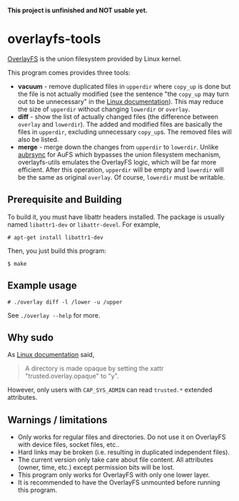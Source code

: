 **This project is unfinished and NOT usable yet.**

overlayfs-tools
========

[OverlayFS](https://www.kernel.org/doc/Documentation/filesystems/overlayfs.txt) is the union filesystem provided by Linux kernel.

This program comes provides three tools:
- **vacuum** - remove duplicated files in `upperdir` where `copy_up` is done but the file is not actually modified (see the sentence "the `copy_up` may turn out to be unnecessary" in the [Linux documentation](https://www.kernel.org/doc/Documentation/filesystems/overlayfs.txt)). This may reduce the size of `upperdir` without changing `lowerdir` or `overlay`.
- **diff** - show the list of actually changed files (the difference between `overlay` and `lowerdir`). The added and modified files are basically the files in `upperdir`, excluding unnecessary `copy_up`s. The removed files will also be listed.
- **merge** - merge down the changes from `upperdir` to `lowerdir`. Unlike [aubrsync](http://aufs.sourceforge.net/aufs2/brsync/README.txt) for AuFS which bypasses the union filesystem mechanism, overlayfs-utils emulates the OverlayFS logic, which will be far more efficient. After this operation, `upperdir` will be empty and `lowerdir` will be the same as original `overlay`. Of course, `lowerdir` must be writable.

Prerequisite and Building
--------

To build it, you must have libattr headers installed. The package is usually named `libattr1-dev` or `libattr-devel`. For example,

    # apt-get install libattr1-dev

Then, you just build this program:

    $ make

Example usage
--------

    # ./overlay diff -l /lower -u /upper

See `./overlay --help` for more.

Why sudo
--------

As [Linux documentation](https://www.kernel.org/doc/Documentation/filesystems/overlayfs.txt) said, 

> A directory is made opaque by setting the xattr "trusted.overlay.opaque" to "y".

However, only users with `CAP_SYS_ADMIN` can read `trusted.*` extended attributes.

Warnings / limitations
--------

- Only works for regular files and directories. Do not use it on OverlayFS with device files, socket files, etc..
- Hard links may be broken (i.e. resulting in duplicated independent files).
- The current version only take care about file content. All attributes (owner, time, etc.) except permission bits will be lost.
- This program only works for OverlayFS with only one lower layer.
- It is recommended to have the OverlayFS unmounted before running this program.
